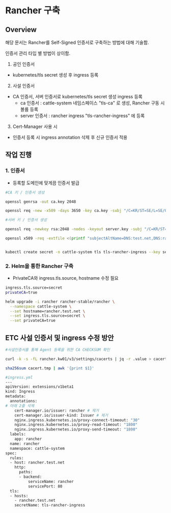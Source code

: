 # Rancher 구축
## Overview
해당 문서는 Rancher를 Self-Signed 인증서로 구축하는 방법에 대해 기술함.

인증서 관리 타입 별 방법이 상이함.
1. 공인 인증서
- kubernetes/tls secret 생성 후 ingress 등록

2. 사설 인증서
- CA 인증서, 서버 인증서로 kubernetes/tls secret 생성 ingress 등록
    - ca 인증서 : cattle-system 네임스페이스 "tls-ca" 로 생성, Rancher 구동 시 볼륨 등록
    - server 인증서 : rancher ingress "tls-rancher-ingress" 에 등록

3. Cert-Manager 사용 시
- 인증서 등록 시 ingress annotation 삭제 후 신규 인증서 적용

## 작업 진행
### 1. 인증서
- 등록할 도메인에 맞게끔 인증서 발급
```bash
#CA 키 / 인증서 생성

openssl genrsa -out ca.key 2048

openssl req -new -x509 -days 3650 -key ca.key -subj "/C=KR/ST=SE/L=SE/O=test/CN=KW Root CA" -out ca.crt

#서버 키 / 인증서 생성

openssl req -newkey rsa:2048 -nodes -keyout server.key -subj "/C=KR/ST=SE/L=SE/O=test/CN=*.test.net" -out server.csr

openssl x509 -req -extfile <(printf "subjectAltName=DNS:test.net,DNS:rancher.test.net") -days 3650 -in server.csr -CA ca.crt -CAkey ca.key -CAcreateserial -out server.crt


kubectl create secret -n cattle-system tls tls-rancher-ingress --key server.key --cert server.crt
```

### 2. Helm을 통한 Rancher 구축
- PrivateCA와 ingress.tls.source, hostname 수정 필요
```bash
ingress.tls.source=secret
privateCA=true

helm upgrade -i rancher rancher-stable/rancher \
  --namespace cattle-system \
  --set hostname=rancher.test.net \
  --set ingress.tls.source=secret \
  --set privateCA=true
```

## ETC 사설 인증서 및 ingress 수정 방안
```bash
#사설인증서를 통해 Agent 등록을 위한 CA CHECKSUM 확인       

curl -k -s -fL rancher.kw01/v3/settings/cacerts | jq -r .value > cacert.tmp

sha256sum cacert.tmp | awk '{print $1}'

#ingress.yml
---
apiVersion: extensions/v1beta1
kind: Ingress
metadata:
  annotations:
# 아래 2줄 삭제
    cert-manager.io/issuer: rancher # 제거
    cert-manager.io/issuer-kind: Issuer # 제거
    nginx.ingress.kubernetes.io/proxy-connect-timeout: "30"    
    nginx.ingress.kubernetes.io/proxy-read-timeout: "1800"    
    nginx.ingress.kubernetes.io/proxy-send-timeout: "1800"
  labels:
    app: rancher
  name: rancher
  namespace: cattle-system
spec:
  rules:
  - host: rancher.test.net
    http:
      paths:
      - backend:
          serviceName: rancher
          servicePort: 80
  tls:
  - hosts:
    - rancher.test.net
    secretName: tls-rancher-ingress
```